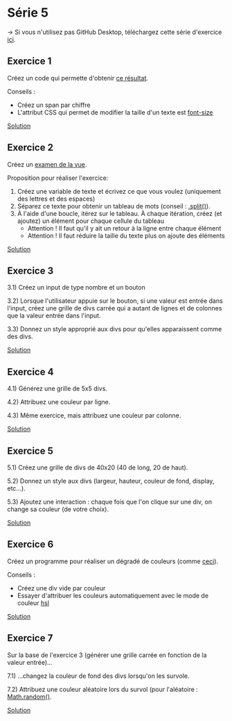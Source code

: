 # Série 5

→ Si vous n'utilisez pas GitHub Desktop, téléchargez cette série d'exercice [ici](https://cw.unil.ch/pi1/S5.zip).

## Exercice 1

Créez un code qui permette d'obtenir [ce résultat](https://zupimages.net/up/18/46/c10j.png).

Conseils :

- Créez un span par chiffre
- L'attribut CSS qui permet de modifier la taille d'un texte est [font-size](https://developer.mozilla.org/fr/docs/Web/CSS/font-size)

[Solution](solutions/exercice_1.html)

## Exercice 2

Créez un [examen de la vue](https://zupimages.net/up/18/46/9b7p.png).

Proposition pour réaliser l'exercice:

1. Créez une variable de texte et écrivez ce que vous voulez (uniquement des lettres et des espaces)
2. Séparez ce texte pour obtenir un tableau de mots (conseil : [.split()](https://developer.mozilla.org/fr/docs/Web/JavaScript/Reference/Objets_globaux/String/split)).
3. À l'aide d'une boucle, itérez sur le tableau. À chaque itération, créez (et ajoutez) un élément pour chaque cellule du tableau
   - Attention ! Il faut qu'il y ait un retour à la ligne entre chaque élément
   - Attention ! Il faut réduire la taille du texte plus on ajoute des éléments

[Solution](solutions/exercice_2.html)

## Exercice 3

3.1) Créez un input de type nombre et un bouton

3.2) Lorsque l'utilisateur appuie sur le bouton, si une valeur est entrée dans l'input, créez une grille de divs carrée qui a autant de lignes et de colonnes que la valeur entrée dans l'input.

3.3) Donnez un style approprié aux divs pour qu'elles apparaissent comme des divs.

[Solution](solutions/exercice_3.html)

## Exercice 4

4.1) Générez une grille de 5x5 divs.

4.2) Attribuez une couleur par ligne.

4.3) Même exercice, mais attribuez une couleur par colonne.

[Solution](solutions/exercice_4.html)

## Exercice 5

5.1) Créez une grille de divs de 40x20 (40 de long, 20 de haut).

5.2) Donnez un style aux divs (largeur, hauteur, couleur de fond, display, etc...).

5.3) Ajoutez une interaction : chaque fois que l'on clique sur une div, on change sa couleur (de votre choix).

[Solution](solutions/exercice_5.html)

## Exercice 6

Créez un programme pour réaliser un dégradé de couleurs (comme [ceci](https://zupimages.net/up/18/48/q3ks.png)).

Conseils :

- Créez une div vide par couleur
- Essayer d'attribuer les couleurs automatiquement avec le mode de couleur [hsl](https://www.w3schools.com/css/css_colors_hsl.asp)

[Solution](solutions/exercice_6.html)

## Exercice 7

Sur la base de l'exercice 3 (générer une grille carrée en fonction de la valeur entrée)...

7.1) ...changez la couleur de fond des divs lorsqu'on les survole.

7.2) Attribuez une couleur aléatoire lors du survol (pour l'aléatoire : [Math.random()](https://developer.mozilla.org/fr/docs/Web/JavaScript/Reference/Objets_globaux/Math/random).

[Solution](solutions/exercice_7.html)
